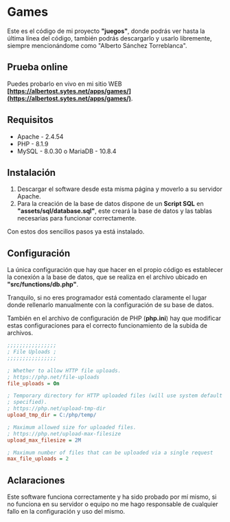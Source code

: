 # Games

Este es el código de mi proyecto **"juegos"**, donde podrás ver hasta la última línea del código, también podrás descargarlo y usarlo libremente, siempre mencionándome como "Alberto Sánchez Torreblanca".

## Prueba online

Puedes probarlo en vivo en mi sitio WEB **[https://albertost.sytes.net/apps/games/](https://albertost.sytes.net/apps/games/)**.

## Requisitos

- Apache - 2.4.54
- PHP - 8.1.9
- MySQL - 8.0.30 o MariaDB - 10.8.4

## Instalación

1. Descargar el software desde esta misma página y moverlo a su servidor Apache.
2. Para la creación de la base de datos dispone de un **Script SQL** en **"assets/sql/database.sql"**, este creará la base de datos y las tablas necesarias para funcionar correctamente.

Con estos dos sencillos pasos ya está instalado.

## Configuración

La única configuración que hay que hacer en el propio código es establecer la conexión a la base de datos, que se realiza en el archivo ubicado en **"src/functions/db.php"**.

Tranquilo, si no eres programador está comentado claramente el lugar donde rellenarlo manualmente con la configuración de su base de datos.

También en el archivo de configuración de PHP (**php.ini**) hay que modificar estas configuraciones para el correcto funcionamiento de la subida de archivos.

```ini
;;;;;;;;;;;;;;;;
; File Uploads ;
;;;;;;;;;;;;;;;;

; Whether to allow HTTP file uploads.
; https://php.net/file-uploads
file_uploads = On

; Temporary directory for HTTP uploaded files (will use system default if not
; specified).
; https://php.net/upload-tmp-dir
upload_tmp_dir = C:/php/temp/

; Maximum allowed size for uploaded files.
; https://php.net/upload-max-filesize
upload_max_filesize = 2M

; Maximum number of files that can be uploaded via a single request
max_file_uploads = 2
```

## Aclaraciones

Este software funciona correctamente y ha sido probado por mí mismo, si no funciona en su servidor o equipo no me hago responsable de cualquier fallo en la configuración y uso del mismo.